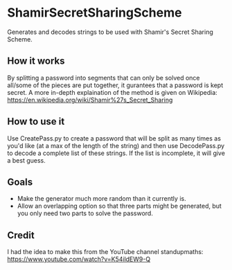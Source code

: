 # ShamirSecretSharingScheme
Generates and decodes strings to be used with Shamir's Secret Sharing Scheme.

## How it works
By splitting a password into segments that can only be solved once all/some of the pieces are put together, it gurantees that a password is kept secret. A more in-depth explaination of the method is given on Wikipedia: https://en.wikipedia.org/wiki/Shamir%27s_Secret_Sharing

## How to use it
Use CreatePass.py to create a password that will be split as many times as you'd like (at a max of the length of the string) and then use DecodePass.py to decode a complete list of these strings. If the list is incomplete, it will give a best guess.

## Goals
- Make the generator much more random than it currently is.
- Allow an overlapping option so that three parts might be generated, but you only need two parts to solve the password.

## Credit
I had the idea to make this from the YouTube channel standupmaths: https://www.youtube.com/watch?v=K54ildEW9-Q

